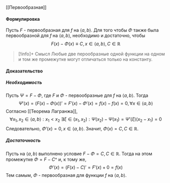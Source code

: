 [[Первообразная]]
#### Формулировка

Пусть $F$ - первообразная для $f$ на $\langle a, b \rangle$. Для того чтобы $\Phi$ также была первообразной для $f$ на $\langle a, b \rangle$, необходимо и достаточно, чтобы $$F(x) -\Phi(x) \equiv C, x \in \langle a, b\rangle, C \in \mathbb{R}$$

>[!info]+ Смысл
> Любые две перообразные одной функции на одном и том же промежутке могут отличаться только на константу.
#### Доказательство
##### Необходимость
Пусть $\Psi = F - \Phi$, где $F$ и $\Phi$ - первообразные для $f$ на $\langle a, b \rangle$. Тогда
$$\Psi'(x) = (F(x) - \Phi(x))' = F'(x) - \Phi'(x) = f(x) - f(x) = 0, \forall x \in \langle a, b\rangle$$
Согласно [[Теорема Лагранжа]],
$$\forall x_1, x_2 \in \langle a, b\rangle : x_1 < x_2 \ \exists \xi \in (x_1, x_2) :  \Psi(x_2) - \Psi(x_1) = \Psi'(\xi) (x_2 - x_1) = 0$$
Следовательно, $\Phi'(x) = 0, x \in \langle a, b\rangle$. Значит, $\Phi(x) = C, C \in \mathbb{R}$. 
##### Достаточность
Пусть на $\langle a, b \rangle$ выполнено условие $F - \Phi = C, C \in \mathbb{R}$. Тогда на этом промежутке $\Phi = F - C$^ и, к тому же, $$\Phi'(x) = (F(x) - C)' = F'(x) + 0 = f(x)$$
Тем самым, $\Phi$ - первообразная для функции $f$ на $\langle a,b \rangle$. 